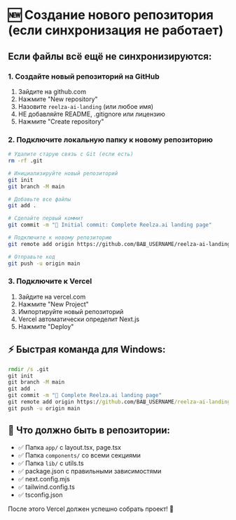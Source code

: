 # 🆕 Создание нового репозитория (если синхронизация не работает)

## Если файлы всё ещё не синхронизируются:

### 1. Создайте новый репозиторий на GitHub
1. Зайдите на github.com
2. Нажмите "New repository"
3. Назовите `reelza-ai-landing` (или любое имя)
4. НЕ добавляйте README, .gitignore или лицензию
5. Нажмите "Create repository"

### 2. Подключите локальную папку к новому репозиторию
```bash
# Удалите старую связь с Git (если есть)
rm -rf .git

# Инициализируйте новый репозиторий
git init
git branch -M main

# Добавьте все файлы
git add .

# Сделайте первый коммит
git commit -m "🚀 Initial commit: Complete Reelza.ai landing page"

# Подключите к новому репозиторию
git remote add origin https://github.com/ВАШ_USERNAME/reelza-ai-landing.git

# Отправьте код
git push -u origin main
```

### 3. Подключите к Vercel
1. Зайдите на vercel.com
2. Нажмите "New Project"
3. Импортируйте новый репозиторий
4. Vercel автоматически определит Next.js
5. Нажмите "Deploy"

## ⚡ Быстрая команда для Windows:
```cmd
rmdir /s .git
git init
git branch -M main
git add .
git commit -m "🚀 Complete Reelza.ai landing page"
git remote add origin https://github.com/ВАШ_USERNAME/reelza-ai-landing.git
git push -u origin main
```

## 🎯 Что должно быть в репозитории:
- ✅ Папка `app/` с layout.tsx, page.tsx
- ✅ Папка `components/` со всеми секциями
- ✅ Папка `lib/` с utils.ts
- ✅ package.json с правильными зависимостями
- ✅ next.config.mjs
- ✅ tailwind.config.ts
- ✅ tsconfig.json

После этого Vercel должен успешно собрать проект! 🚀
